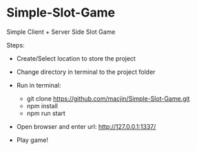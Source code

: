 # Simple-Slot-Game
Simple Client + Server Side Slot Game

Steps:
- Create/Select location to store the project
- Change directory in terminal to the project folder
- Run in terminal:
  -  git clone https://github.com/macjin/Simple-Slot-Game.git
  -  npm install
  -  npm run start
  
- Open browser and enter url: http://127.0.0.1:1337/
- Play game!
    
